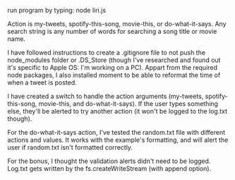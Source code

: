 run program by typing: node liri.js <action> <any search string>

Action is my-tweets, spotify-this-song, movie-this, or do-what-it-says.  Any search string is any number of words for searching a song title or movie name.

I have followed instructions to create a .gitignore file to not push the node_modules folder or .DS_Store (though I've researched and found out it's specific to Apple OS: I'm working on a PC).  Appart from the required node packages, I also installed moment to be able to reformat the time of when a tweet is posted.

I have created a switch to handle the action arguments (my-tweets, spotify-this-song, movie-this, and do-what-it-says).  If the user types something else, they'll be alerted to try another action (it won't be logged to the log.txt though).

For the do-what-it-says action, I've tested the random.txt file with different actions and values.  It works with the example's formatting, and will alert the user if random.txt isn't formatted correctly.

For the bonus, I thought the validation alerts didn't need to be logged.  Log.txt gets written by the fs.createWriteStream (with append option).
